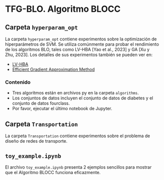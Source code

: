 # TFG-BLO. Algoritmo BLOCC

## Carpeta `hyperparam_opt` 
La carpeta `hyperparam_opt` contiene experimentos sobre la optimización de hiperparámetros de SVM. Se utiliza comúnmente para probar el rendimiento de los algoritmos BLO, tales como LV-HBA [Yao et al., 2023] y GA [Xu y Zhu, 2023]. Los detalles de sus experimentos también se pueden ver en:
- [LV-HBA](https://github.com/SUSTech-Optimization/LV-HBA)
- [Efficient Gradient Approximation Method](https://github.com/xsy786912649/Efficient-gradient-approximation-method-for-constrained-bilevel-optimization-problem)

### Contenido
- Tres algoritmos están en archivos py en la carpeta `algorithms`.
- Los conjuntos de datos incluyen el conjunto de datos de diabetes y el conjunto de datos fourclass.
- Por favor, ejecutar el último notebook de Jupyter.

## Carpeta `Transportation` 
La carpeta `Transportation` contiene experimentos sobre el problema de diseño de redes de transporte.

## `toy_example.ipynb`
El archivo `toy_example.ipynb` presenta 2 ejemplos sencillos para mostrar que el Algoritmo BLOCC funciona eficazmente.
